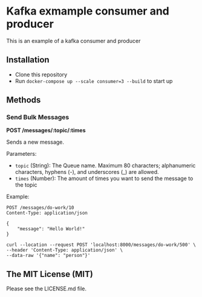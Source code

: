 # Kafka exmample consumer and producer 

This is an example of a kafka consumer and producer


## Installation

* Clone this repository
* Run `docker-compose up --scale consumer=3 --build` to start up


## Methods

### Send Bulk Messages

**POST /messages/:topic/:times**

Sends a new message.

Parameters:

* `topic` (String): The Queue name. Maximum 80 characters; alphanumeric characters, hyphens (-), and underscores (_) are allowed.
* `times` (Number): The amount of times you want to send the message to the topic

Example:

```
POST /messages/do-work/10
Content-Type: application/json

{
	"message": "Hello World!"
}
```

```curl
curl --location --request POST 'localhost:8000/messages/do-work/500' \
--header 'Content-Type: application/json' \
--data-raw '{"name": "person"}'
```

## The MIT License (MIT)

Please see the LICENSE.md file.

